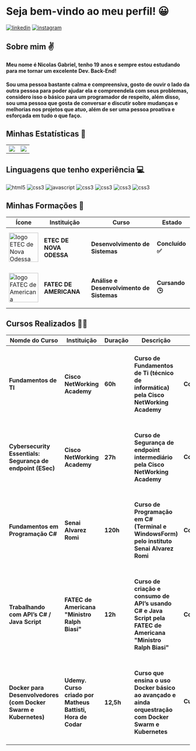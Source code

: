 
# Seja bem-vindo ao meu perfil! 😀

[![linkedin](https://img.shields.io/badge/LinkedIn-0077B5?style=for-the-badge&logo=linkedin&logoColor=white)](https://www.linkedin.com/in/nicolasgfpdev/)
[![instagram](https://img.shields.io/badge/Instagram-E4405F?style=for-the-badge&logo=instagram&logoColor=white)](https://www.instagram.com/_nic.0las/)

## Sobre mim ✌

#### Meu nome é Nicolas Gabriel, tenho 19 anos e sempre estou estudando para me tornar um excelente Dev. Back-End!

#### Sou uma pessoa bastante calma e compreensiva, gosto de ouvir o lado da outra pessoa para poder ajudar ela e compreendela com seus problemas, considero isso o básico para um programador de respeito, além disso, sou uma pessoa que gosta de conversar e discutir sobre mudanças e melhorias nos projetos que atuo, além de ser uma pessoa proativa e esforçada em tudo o que faço.

## Minhas Estatísticas 📄

<table>
  <tr>
    <td>
      <img src="https://github-readme-stats.vercel.app/api?username=nicolasgfp10&show_icons=true&theme=tokyonight">
    </td>
    <td>
      <img src="https://github-readme-stats.vercel.app/api/top-langs/?username=nicolasgfp10&layout=donut">
    </td>
  </tr>
</table>

<!-- ![Nicolas GitHub stats](https://github-readme-stats.vercel.app/api?username=nicolasgfp10&show_icons=true&theme=tokyonight) -->

<!-- [![Top Langs](https://github-readme-stats.vercel.app/api/top-langs/?username=nicolasgfp10&layout=donut)](https://github.com/anuraghazra/github-readme-stats) -->

## Linguagens que tenho experiência 💻

<div style="display: inline_block">
  <img align="center" alt="html5" src="https://img.shields.io/badge/HTML5-E34F26?style=for-the-badge&logo=html5&logoColor=white">
  <img align="center" alt="css3" src="https://img.shields.io/badge/CSS3-1572B6?style=for-the-badge&logo=css3&logoColor=white">
  <img align="center" alt="javascript" src="https://img.shields.io/badge/JavaScript-F7DF1E?style=for-the-badge&logo=javascript&logoColor=black">
  <img align="center" alt="css3" src="https://img.shields.io/badge/PHP-777BB4?style=for-the-badge&logo=php&logoColor=white">
  <img align="center" alt="css3" src="https://img.shields.io/badge/C%23-239120?style=for-the-badge&logo=c-sharp&logoColor=white">
  <img align="center" alt="css3" src="https://img.shields.io/badge/Java-ED8B00?style=for-the-badge&logo=openjdk&logoColor=white">
  <img align="center" alt="css3" src="https://img.shields.io/badge/Node.js-43853D?style=for-the-badge&logo=node.js&logoColor=white">
</div>

## Minhas Formações 📖

<center>
  <table align="center" class="table table-borderless table-dark" Width="98%">
    <thead>
      <tr>
        <th scope="col"><center>Ícone</center></th>
        <th scope="col"><center>Instituição</center></th>
        <th scope="col"><center>Curso</center></th>
        <th scope="col"><center>Estado</center></th>
      </tr>
    </thead>
    <tr>
      <td><img alt="logo ETEC de Nova Odessa" src="https://precoltec.com.br/wp-content/uploads/2018/06/etec-novaodessa.jpg" display="block" width="80"></td>
      <td><h4>ETEC DE NOVA ODESSA</h4></td>
      <td><h4>Desenvolvimento de Sistemas</h4></td>
      <td><h4>Concluído ✅<h4></td>
    </tr>
    <tr>
      <td><img alt="logo FATEC de Americana" src="https://encrypted-tbn0.gstatic.com/images?q=tbn:ANd9GcSb32exkq4YBVxFYTfVuHdBiWxHnUBCZ3hfLg&s" display="block" width="80"></td>
      <td><h4>FATEC DE AMERICANA</h4></td>
      <td><h4>Análise e Desenvolvimento de Sistemas</h4></td>
      <td><h4>Cursando 🕒<h4></td>
    </tr>
  </table>
</center>

## Cursos Realizados 👨‍💻

<center>
  <table align="center" class="table table-borderless table-dark" Width="100%">
    <thead>
      <tr>
        <th scope="col"><center>Nomde do Curso</center></th>
        <th scope="col"><center>Instituição</center></th>
        <th scope="col"><center>Duração</center></th>
        <th scope="col"><center>Descrição</center></th>
        <th scope="col"><center>Estado</center></th>
      </tr>
    </thead>
    <tr>
      <td><h4>Fundamentos de TI</h4></td>
      <td><h4>Cisco NetWorking Academy</h4></td>
      <td><h4>60h</h4></td>
      <td><h4>Curso de Fundamentos de Ti (técnico de
 informática) pela Cisco NetWorking Academy</h4></td>
      <td><h4>Concluído✅<h4></td>
    </tr>
    <tr>
      <td><h4>Cybersecurity Essentials: Segurança de
 endpoint (ESec)</h4></td>
      <td><h4>Cisco NetWorking Academy</h4></td>
      <td><h4>27h</h3></td>
      <td><h4>Curso de Segurança de endpoint intermediário pela Cisco
 NetWorking Academy</h4></td>
      <td><h4>Concluído✅<h4></td>
    </tr>
    <tr>
      <td><h4>Fundamentos em Programação C#</h4></td>
      <td><h4> Senai
 Alvarez Romi</h4></td>
      <td><h4>120h</h4></td>
      <td><h4> Curso de Programação em C# (Terminal e WindowsForm) pelo instituto Senai Alvarez Romi</h4></td>
      <td><h4>Concluído✅<h4></td>
    </tr>
    <tr>
      <td><h4>Trabalhando com API’s C# / Java Script</h4></td>
      <td><h4>FATEC de Americana "Ministro Ralph Biasi"</h4></td>
      <td><h4>12h</h4></td>
      <td><h4>Curso de criação e consumo de API’s usando C# e
 Java Script pela FATEC de Americana "Ministro Ralph Biasi"</h4></td>
      <td><h4>Concluído✅<h4></td>
    </tr>
    <tr>
      <td><h4>Docker para Desenvolvedores (com Docker Swarm e Kubernetes)</h4></td>
      <td><h4>Udemy. Curso criado por Matheus Battisti, Hora de Codar</h4></td>
      <td><h4>12,5h</h4></td>
      <td><h4>Curso que ensina o uso Docker básico ao avançado e ainda orquestração com Docker Swarm e Kubernetes</h4></td>
      <td><h4>Cursando🕒<h4></td>
    </tr>
    <!--  <tr>
      <td><h4></h4></td>
      <td><h4></h4></td>
      <td><h4></h4></td>
      <td><h4></h4></td>
      <td><h4>Concluído ✅<h4></td>
    </tr> -->
  </table>
</center>






